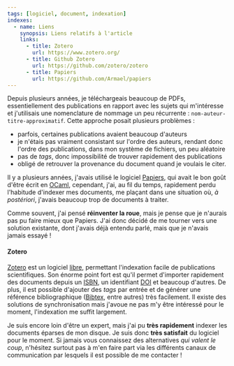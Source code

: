 ```yaml
---
tags: [logiciel, document, indexation]
indexes:
  - name: Liens
    synopsis: Liens relatifs à l'article
    links:
      - title: Zotero
        url: https://www.zotero.org/
      - title: Github Zotero
        url: https://github.com/zotero/zotero
      - title: Papiers
        url: https://github.com/Armael/papiers
---
```


Depuis plusieurs années, je téléchargeais beaucoup de PDFs,
essentiellement des publications en rapport avec les sujets qui
m'intéresse et j'utilisais une nomenclature de nommage un peu
récurrente : `nom-auteur-titre-approximatif`.  Cette approche posait
plusieurs problèmes :

- parfois, certaines publications avaient beaucoup d'auteurs
- je n'étais pas vraiment consistant sur l'ordre des auteurs, rendant donc
  l'ordre des publications, dans mon système de fichiers, un peu aléatoire
- pas de _tags_, donc impossibilité de trouver rapidement des publications
- obligé de retrouver la provenance du document quand je voulais le
  citer.

Il y a plusieurs années, j'avais utilisé le logiciel
[Papiers](https://github.com/Armael/papiers), qui avait le bon goût
d'être écrit en [OCaml](https://ocaml.org), cependant, j'ai, au fil du
temps, rapidement perdu l'habitude d'indexer mes documents, me plaçant
dans une situation où, _à postériori_, j'avais beaucoup trop de
documents à traiter.

Comme souvent, j'ai pensé **réinventer la roue**, mais je pense que je
n'aurais pas pu faire mieux que Papiers. J'ai donc décidé de me
tourner vers une solution existante, dont j'avais déjà entendu parlé,
mais que je n'avais jamais essayé !

#### Zotero

[Zotero](https://www.zotero.org/) est un logiciel
[libre](https://github.com/zotero/zotero), permettant l'indexation
facile de publications scientifiques. Son énorme point fort est qu'il
permet d'importer rapidement des documents depuis un
[ISBN](https://fr.wikipedia.org/wiki/International_Standard_Book_Number),
un identifiant
[DOI](https://fr.wikipedia.org/wiki/Digital_Object_Identifier) et
beaucoup d'autres. De plus, il est possible d'ajouter des _tags_ par
entrée et de générer une référence bibliographique
([Bibtex](https://fr.wikipedia.org/wiki/BibTeX), entre autres) très
facilement.  Il existe des solutions de synchronisation mais j'avoue
ne pas m'y être intéressé pour le moment, l'indexation me suffit
largement.

Je suis encore loin d'être un expert, mais j'ai pu **très rapidement**
indexer les documents éparses de mon disque. Je suis donc **très
satisfait** du logiciel pour le moment. Si jamais vous connaissez des
alternatives _qui valent le coup_, n'hésitez surtout pas à m'en faire
part via les différents canaux de communication par lesquels il est
possible de me contacter !
